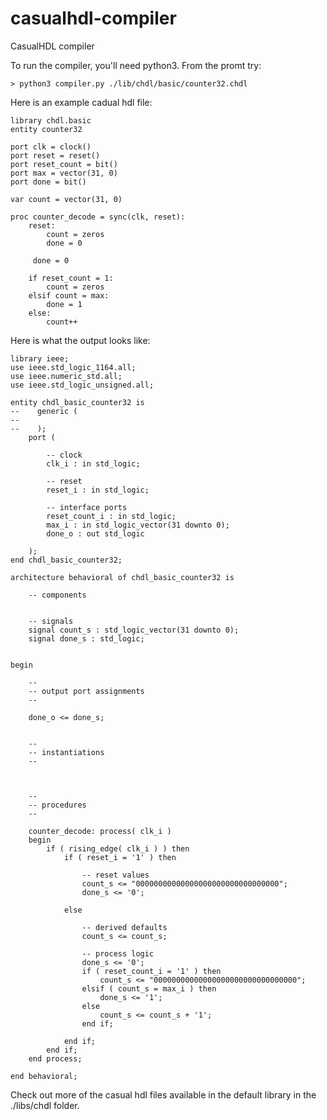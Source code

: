 # casualhdl-compiler
CasualHDL compiler

To run the compiler, you'll need python3.  From the promt try:

    > python3 compiler.py ./lib/chdl/basic/counter32.chdl
    
Here is an example cadual hdl file:

    library chdl.basic
    entity counter32

    port clk = clock()
    port reset = reset()    
    port reset_count = bit()
    port max = vector(31, 0)
    port done = bit()

    var count = vector(31, 0)

    proc counter_decode = sync(clk, reset):
        reset:
            count = zeros
            done = 0

         done = 0

        if reset_count = 1:
            count = zeros
        elsif count = max:
            done = 1
        else:
            count++
            
Here is what the output looks like:

    library ieee;
    use ieee.std_logic_1164.all;
    use ieee.numeric_std.all;
    use ieee.std_logic_unsigned.all;

    entity chdl_basic_counter32 is
    --    generic (
    --        
    --    );
        port (

            -- clock
            clk_i : in std_logic;

            -- reset
            reset_i : in std_logic;

            -- interface ports
            reset_count_i : in std_logic;
            max_i : in std_logic_vector(31 downto 0);
            done_o : out std_logic

        );
    end chdl_basic_counter32;

    architecture behavioral of chdl_basic_counter32 is

        -- components


        -- signals
        signal count_s : std_logic_vector(31 downto 0);
        signal done_s : std_logic;


    begin

        --
        -- output port assignments
        --
        
        done_o <= done_s;


        --
        -- instantiations
        --



        --
        -- procedures
        --

        counter_decode: process( clk_i )
        begin
            if ( rising_edge( clk_i ) ) then
                if ( reset_i = '1' ) then

                    -- reset values
                    count_s <= "00000000000000000000000000000000";
                    done_s <= '0';

                else

                    -- derived defaults
                    count_s <= count_s;

                    -- process logic
                    done_s <= '0';
                    if ( reset_count_i = '1' ) then
                        count_s <= "00000000000000000000000000000000";
                    elsif ( count_s = max_i ) then
                        done_s <= '1';
                    else
                        count_s <= count_s + '1';
                    end if;

                end if;
            end if;
        end process;

    end behavioral; 
    
Check out more of the casual hdl files available in the default library in the ./libs/chdl folder.

